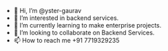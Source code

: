 - 👋 Hi, I’m @yster-gaurav
- 👀 I’m interested in backend services.
- 🌱 I’m currently learning to make enterprise projects.
- 💞️ I’m looking to collaborate on Backend Services.
- 📫 How to reach me +91 7719329235

<!---
yster-gaurav/yster-gaurav is a ✨ special ✨ repository because its `README.md` (this file) appears on your GitHub profile.
You can click the Preview link to take a look at your changes.
--->
